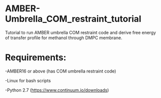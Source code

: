 # AMBER-Umbrella_COM_restraint_tutorial
Tutorial to run AMBER umbrella COM restraint code and derive free energy of transfer profile for methanol through DMPC membrane.

# Requirements:
-AMBER16 or above (has COM umbrella restraint code)

-Linux for bash scripts

-Python 2.7 (https://www.continuum.io/downloads)

